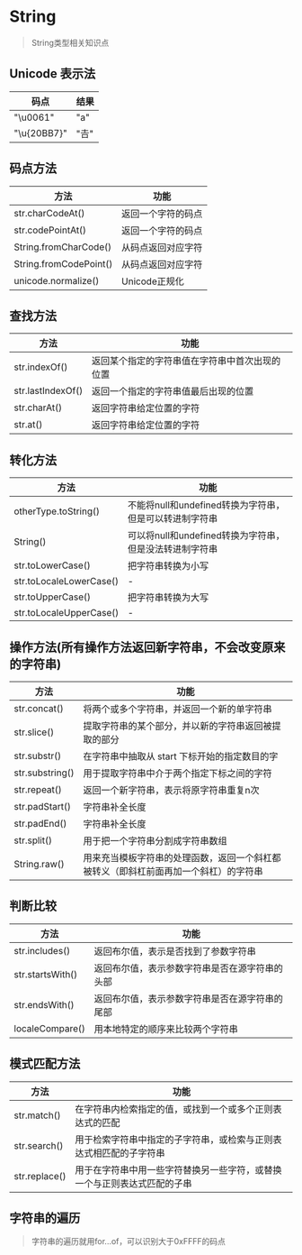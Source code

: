 # String

> String类型相关知识点

## Unicode 表示法

码点          | 结果
----------- | ----
"\u0061"    | "a"
"\u{20BB7}" | "𠮷"

## 码点方法

方法                     | 功能
---------------------- | ----------
str.charCodeAt()       | 返回一个字符的码点
str.codePointAt()      | 返回一个字符的码点
String.fromCharCode()  | 从码点返回对应字符
String.fromCodePoint() | 从码点返回对应字符
unicode.normalize()    | Unicode正规化

## 查找方法

方法                | 功能
----------------- | -----------------------
str.indexOf()     | 返回某个指定的字符串值在字符串中首次出现的位置
str.lastIndexOf() | 返回一个指定的字符串值最后出现的位置
str.charAt()      | 返回字符串给定位置的字符
str.at()          | 返回字符串给定位置的字符

## 转化方法

方法                      | 功能
----------------------- | ----------------------------------
otherType.toString()    | 不能将null和undefined转换为字符串，但是可以转进制字符串
String()                | 可以将null和undefined转换为字符串，但是没法转进制字符串
str.toLowerCase()       | 把字符串转换为小写
str.toLocaleLowerCase() | -
str.toUpperCase()       | 把字符串转换为大写
str.toLocaleUpperCase() | -

## 操作方法(所有操作方法返回新字符串，不会改变原来的字符串)

方法              | 功能
--------------- | ------------------------------------------
str.concat()    | 将两个或多个字符串，并返回一个新的单字符串
str.slice()     | 提取字符串的某个部分，并以新的字符串返回被提取的部分
str.substr()    | 在字符串中抽取从 start 下标开始的指定数目的字
str.substring() | 用于提取字符串中介于两个指定下标之间的字符
str.repeat()    | 返回一个新字符串，表示将原字符串重复n次
str.padStart()  | 字符串补全长度
str.padEnd()    | 字符串补全长度
str.split()     | 用于把一个字符串分割成字符串数组
String.raw()    | 用来充当模板字符串的处理函数，返回一个斜杠都被转义（即斜杠前面再加一个斜杠）的字符串

## 判断比较

方法               | 功能
---------------- | -----------------------
str.includes()   | 返回布尔值，表示是否找到了参数字符串
str.startsWith() | 返回布尔值，表示参数字符串是否在源字符串的头部
str.endsWith()   | 返回布尔值，表示参数字符串是否在源字符串的尾部
localeCompare()  | 用本地特定的顺序来比较两个字符串

## 模式匹配方法

方法            | 功能
------------- | ------------------------------------
str.match()   | 在字符串内检索指定的值，或找到一个或多个正则表达式的匹配
str.search()  | 用于检索字符串中指定的子字符串，或检索与正则表达式相匹配的子字符串
str.replace() | 用于在字符串中用一些字符替换另一些字符，或替换一个与正则表达式匹配的子串

## 字符串的遍历
> 字符串的遍历就用for...of，可以识别大于0xFFFF的码点

